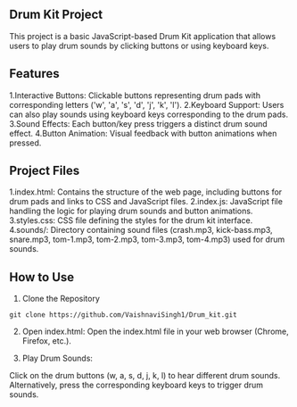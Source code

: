 Drum Kit Project
-------------------
This project is a basic JavaScript-based Drum Kit application that allows users to play drum sounds by clicking buttons or using keyboard keys.

Features
-----------
1.Interactive Buttons: Clickable buttons representing drum pads with corresponding letters ('w', 'a', 's', 'd', 'j', 'k', 'l').
2.Keyboard Support: Users can also play sounds using keyboard keys corresponding to the drum pads.
3.Sound Effects: Each button/key press triggers a distinct drum sound effect.
4.Button Animation: Visual feedback with button animations when pressed.

Project Files
--------------
1.index.html: Contains the structure of the web page, including buttons for drum pads and links to CSS and JavaScript files.
2.index.js: JavaScript file handling the logic for playing drum sounds and button animations.
3.styles.css: CSS file defining the styles for the drum kit interface.
4.sounds/: Directory containing sound files (crash.mp3, kick-bass.mp3, snare.mp3, tom-1.mp3, tom-2.mp3, tom-3.mp3, tom-4.mp3) used for drum sounds.

How to Use
-------
1. Clone the Repository
```   
git clone https://github.com/VaishnaviSingh1/Drum_kit.git
```
2. Open index.html: Open the index.html file in your web browser (Chrome, Firefox, etc.).

3. Play Drum Sounds:

Click on the drum buttons (w, a, s, d, j, k, l) to hear different drum sounds.
Alternatively, press the corresponding keyboard keys to trigger drum sounds.
